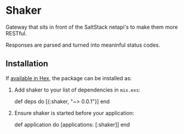 # Shaker

Gateway that sits in front of the SaltStack netapi's to make them more RESTful.

Responses are parsed and turned into meaninful status codes.

## Installation

If [available in Hex](https://hex.pm/docs/publish), the package can be installed as:

  1. Add shaker to your list of dependencies in `mix.exs`:

        def deps do
          [{:shaker, "~> 0.0.1"}]
        end

  2. Ensure shaker is started before your application:

        def application do
          [applications: [:shaker]]
        end
